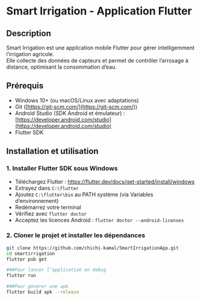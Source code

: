 # Smart Irrigation - Application Flutter

## Description
Smart Irrigation est une application mobile Flutter pour gérer intelligemment l’irrigation agricole.  
Elle collecte des données de capteurs et permet de contrôler l’arrosage à distance, optimisant la consommation d’eau.

## Prérequis
- Windows 10+ (ou macOS/Linux avec adaptations)
- Git ([https://git-scm.com/](https://git-scm.com/))
- Android Studio (SDK Android et émulateur) : [https://developer.android.com/studio](https://developer.android.com/studio)
- Flutter SDK

## Installation et utilisation

### 1. Installer Flutter SDK sous Windows
- Téléchargez Flutter : https://flutter.dev/docs/get-started/install/windows  
- Extrayez dans `C:\flutter`  
- Ajoutez `C:\flutter\bin` au PATH système (via Variables d’environnement)  
- Redémarrez votre terminal  
- Vérifiez avec `flutter doctor`  
- Acceptez les licences Android : `flutter doctor --android-licenses`

### 2. Cloner le projet et installer les dépendances
```bash
git clone https://github.com/chichi-kamal/SmartIrrigationApp.git
cd smartirrigation
flutter pub get

###Pour lancer l’application en debug
flutter run

###Pour générer une apk
flutter build apk --release

